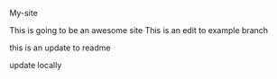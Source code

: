  My-site
 
This is going to be an awesome site
This is an edit to example branch

this is an update to readme

update locally
